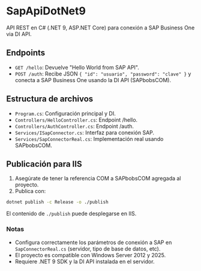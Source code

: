 # SapApiDotNet9

API REST en C# (.NET 9, ASP.NET Core) para conexión a SAP Business One via DI API.

## Endpoints

- `GET /hello`: Devuelve "Hello World from SAP API".
- `POST /auth`: Recibe JSON `{ "id": "usuario", "password": "clave" }` y conecta a SAP Business One usando la DI API (SAPbobsCOM).

## Estructura de archivos

- `Program.cs`: Configuración principal y DI.
- `Controllers/HelloController.cs`: Endpoint /hello.
- `Controllers/AuthController.cs`: Endpoint /auth.
- `Services/ISapConnector.cs`: Interfaz para conexión SAP.
- `Services/SapConnectorReal.cs`: Implementación real usando SAPbobsCOM.

## Publicación para IIS

1. Asegúrate de tener la referencia COM a SAPbobsCOM agregada al proyecto.
2. Publica con:

```bash
dotnet publish -c Release -o ./publish
```

El contenido de `./publish` puede desplegarse en IIS.

### Notas
- Configura correctamente los parámetros de conexión a SAP en `SapConnectorReal.cs` (servidor, tipo de base de datos, etc).
- El proyecto es compatible con Windows Server 2012 y 2025.
- Requiere .NET 9 SDK y la DI API instalada en el servidor.
